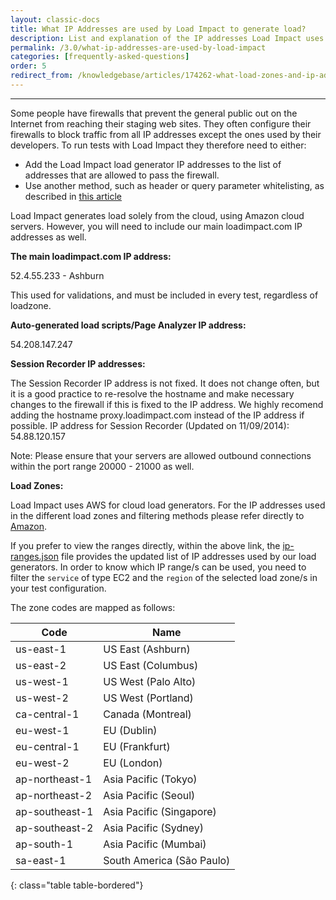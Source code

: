```yaml
---
layout: classic-docs
title: What IP Addresses are used by Load Impact to generate load?
description: List and explanation of the IP addresses Load Impact uses to generate load during a test.
permalink: /3.0/what-ip-addresses-are-used-by-load-impact
categories: [frequently-asked-questions]
order: 5
redirect_from: /knowledgebase/articles/174262-what-load-zones-and-ip-addresses-does-load-impact
---
```


***


Some people have firewalls that prevent the general public out on the Internet from reaching their staging web sites. They often configure their firewalls to block traffic from all IP addresses except the ones used by their developers. To run tests with Load Impact they therefore need to either:
- Add the Load Impact load generator IP addresses to the list of addresses that are allowed to pass the firewall.
- Use another method, such as header or query parameter whitelisting, as described in [this article](how-to-open-firewall-to-load-impact-only)

Load Impact generates load solely from the cloud, using Amazon cloud servers. However, you will need to include our main loadimpact.com IP addresses as well.

**The main loadimpact.com IP address:**

52.4.55.233 - Ashburn

This used for validations, and must be included in every test, regardless of loadzone.

**Auto-generated load scripts/Page Analyzer IP address:**

54.208.147.247



**Session Recorder IP addresses:**

The Session Recorder IP address is not fixed. It does not change often, but it is a good practice to re-resolve the hostname and make necessary changes to the firewall if this is fixed to the IP address. We highly recomend adding the hostname proxy.loadimpact.com instead of the IP address if possible.
IP address for Session Recorder (Updated on 11/09/2014): 54.88.120.157

Note: Please ensure that your servers are allowed outbound connections within the port range 20000 - 21000 as well.


**Load Zones:**

Load Impact uses AWS for cloud load generators. For the IP addresses used in the different load zones and filtering methods please refer directly to [Amazon](http://docs.aws.amazon.com/general/latest/gr/aws-ip-ranges.html).

If you prefer to view the ranges directly, within the above link, the [ip-ranges.json](https://ip-ranges.amazonaws.com/ip-ranges.json) file provides the updated list of IP addresses used by our load generators. In order to know which IP range/s can be used, you need to filter the `service` of type EC2 and the `region` of the selected load zone/s in your test configuration.

The zone codes are mapped as follows:


Code           | Name
---------------|--------------------------
us-east-1      | US East (Ashburn)
us-east-2      | US East (Columbus)
us-west-1      | US West (Palo Alto)
us-west-2      | US West (Portland)
ca-central-1   | Canada (Montreal)
eu-west-1      | EU (Dublin)
eu-central-1   | EU (Frankfurt)
eu-west-2      | EU (London)
ap-northeast-1 | Asia Pacific (Tokyo)
ap-northeast-2 | Asia Pacific (Seoul)
ap-southeast-1 | Asia Pacific (Singapore)
ap-southeast-2 | Asia Pacific (Sydney)
ap-south-1     | Asia Pacific (Mumbai)
sa-east-1      | South America (São Paulo)
{: class="table table-bordered"}
